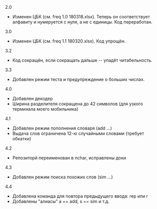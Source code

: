 2.0
* Изменен ЦБК (см. freq 1.0 180318.xlsx). Теперь он соответствует алфавиту и нумеруется с нуля, а не с единицы. Код переработан.

3.0
* Изменен ЦБК (см. freq 1.1 180320.xlsx). Код упрощён.

3.2
* Код сокращён, если сокращать дальше -- упадёт читабельность.

3.3
* Добавлен режим теста и предупреждение о больших числах.

4.0
* Добавлен декодер
* Ширина разделителя сокращена до 42 символов (для узкого терминала моего мобильника)

4.1
* Добавлен режим пополнения словаря (add ...)
* Выдача слов ограничена 12-ю случайными словами (требует обкатки)

4.2
* Репозиторй переименован в nchar, исправлены доки

4.3
* Добавлен режим поиска похожих слов (sim ...)

4.4
* Добавлена команда для повтора предыдущего ввода: rep или r
* Добавлены "алиасы" a == add, s == sim и т.д.
